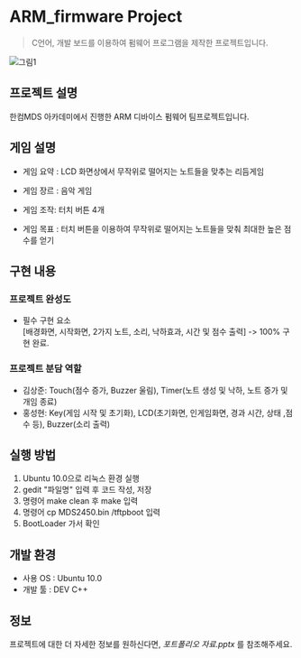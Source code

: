 # ARM_firmware Project
> C언어, 개발 보드를 이용하여 펌웨어 프로그램을 제작한 프로젝트입니다.

![그림1](https://github.com/ksj32/ARM_firmware/assets/77198732/0f9d1f67-029c-42cf-9c72-bceefcfd10cd)

## 프로젝트 설명

한컴MDS 아카데미에서 진행한 ARM 디바이스 펌웨어 팀프로젝트입니다.

## 게임 설명

- 게임 요약 : LCD 화면상에서 무작위로 떨어지는 노트들을 맞추는 리듬게임

- 게임 장르 :  음악 게임

- 게임 조작: 터치 버튼 4개

- 게임 목표 : 터치 버튼을 이용하여 무작위로 떨어지는 노트들을 맞춰 최대한 높은 점수를 얻기

## 구현 내용

### 프로젝트 완성도

- 필수 구현 요소  <br>
[배경화면, 시작화면, 2가지 노트, 소리, 낙하효과, 시간 및 점수 출력] -> 100% 구현 완료.


### 프로젝트 분담 역할

- 김상준: Touch(점수 증가, Buzzer 울림), Timer(노트 생성 및 낙하, 노트 증가 및 개임 종료)
- 홍성현: Key(게임 시작 및 초기화), LCD(초기화면, 인게임화면, 경과 시간, 상태 ,점수 등), Buzzer(소리 출력)

## 실행 방법

1. Ubuntu 10.0으로 리눅스 환경 실행
2. gedit "파일명" 입력 후 코드 작성, 저장
3. 명령어 make clean 후 make 입력
4. 명령어 cp MDS2450.bin /tftpboot 입력
5. BootLoader 가서 확인

## 개발 환경

- 사용 OS : Ubuntu 10.0
- 개발 툴 : DEV C++

## 정보

프로젝트에 대한 더 자세한 정보를 원하신다면, _포트폴리오 자료.pptx_ 를 참조해주세요.

